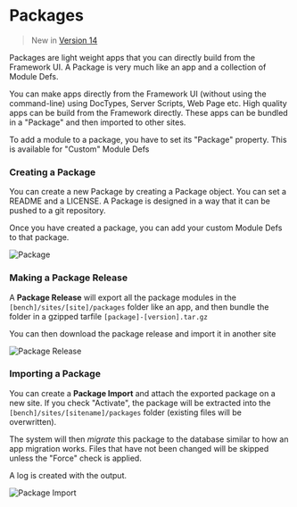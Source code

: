 <!-- add-breadcrumbs -->
# Packages

> New in [Version 14](https://github.com/frappe/frappe/pull/14123)

Packages are light weight apps that you can directly build from the Framework UI. A Package is very much like an app and a collection of Module Defs.

You can make apps directly from the Framework UI (without using the command-line) using DocTypes, Server Scripts, Web Page etc. High quality apps can be build from the Framework directly. These apps can be bundled in a "Package" and then imported to other sites.

To add a module to a package, you have to set its "Package" property. This is available for "Custom" Module Defs

### Creating a Package

You can create a new Package by creating a Package object. You can set a README and a LICENSE. A Package is designed in a way that it can be pushed to a git repository.

Once you have created a package, you can add your custom Module Defs to that package.

![Package](/docs/assets/img/deployment/package.png)

### Making a Package Release

A **Package Release** will export all the package modules in the `[bench]/sites/[site]/packages` folder like an app, and then bundle the folder in a gzipped tarfile `[package]-[version].tar.gz`

You can then download the package release and import it in another site

![Package Release](/docs/assets/img/deployment/package-release.png)

### Importing a Package

You can create a **Package Import** and attach the exported package on a new site. If you check "Activate", the package will be extracted into the `[bench]/sites/[sitename]/packages` folder (existing files will be overwritten).

The system will then *migrate* this package to the database similar to how an app migration works. Files that have not been changed will be skipped unless the "Force" check is applied.

A log is created with the output.

![Package Import](/docs/assets/img/deployment/package-import.png)



